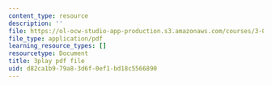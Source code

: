 ```yaml
---
content_type: resource
description: ''
file: https://ol-ocw-studio-app-production.s3.amazonaws.com/courses/3-091sc-introduction-to-solid-state-chemistry-fall-2010/d82ca1b979a83d6f0ef1bd18c5566890_YwKqzngTcLw.pdf
file_type: application/pdf
learning_resource_types: []
resourcetype: Document
title: 3play pdf file
uid: d82ca1b9-79a8-3d6f-0ef1-bd18c5566890
---
```

